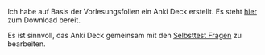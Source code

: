 Ich habe auf Basis der Vorlesungsfolien ein Anki Deck erstellt. Es steht [hier](https://github.com/KarelZe/anki-decks) zum Download bereit.

Es ist sinnvoll, das Anki Deck gemeinsam mit den [Selbsttest Fragen](01_self_test.md) zu bearbeiten.

